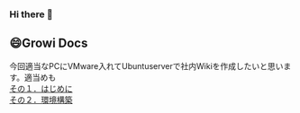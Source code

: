 ### Hi there 👋  


## 😄Growi Docs
今回適当なPCにVMware入れてUbuntuserverで社内Wikiを作成したいと思います。適当めも    
[その１．はじめに](https://github.com/suzuki1990ee/suzuki1990ee/blob/main/growidocs/page1.md)  
[その２．環境構築](https://github.com/suzuki1990ee/suzuki1990ee/blob/main/growidocs/page2.md)  
  

<!--
**suzuki1990ee/suzuki1990ee** is a ✨ _special_ ✨ repository because its `README.md` (this file) appears on your GitHub profile.

Here are some ideas to get you started:

- 🔭 I’m currently working on ...
- 🌱 I’m currently learning ...
- 👯 I’m looking to collaborate on ...
- 🤔 I’m looking for help with ...
- 💬 Ask me about ...
- 📫 How to reach me: ...
- 😄 Pronouns: ...
- ⚡ Fun fact: ...
-->
